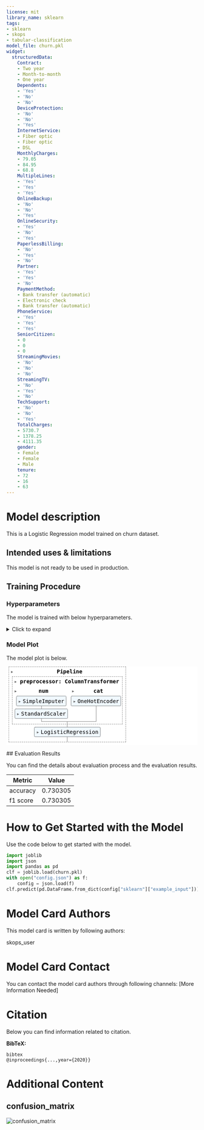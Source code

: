 ```yaml
---
license: mit
library_name: sklearn
tags:
- sklearn
- skops
- tabular-classification
model_file: churn.pkl
widget:
  structuredData:
    Contract:
    - Two year
    - Month-to-month
    - One year
    Dependents:
    - 'Yes'
    - 'No'
    - 'No'
    DeviceProtection:
    - 'No'
    - 'No'
    - 'Yes'
    InternetService:
    - Fiber optic
    - Fiber optic
    - DSL
    MonthlyCharges:
    - 79.05
    - 84.95
    - 68.8
    MultipleLines:
    - 'Yes'
    - 'Yes'
    - 'Yes'
    OnlineBackup:
    - 'No'
    - 'No'
    - 'Yes'
    OnlineSecurity:
    - 'Yes'
    - 'No'
    - 'Yes'
    PaperlessBilling:
    - 'No'
    - 'Yes'
    - 'No'
    Partner:
    - 'Yes'
    - 'Yes'
    - 'No'
    PaymentMethod:
    - Bank transfer (automatic)
    - Electronic check
    - Bank transfer (automatic)
    PhoneService:
    - 'Yes'
    - 'Yes'
    - 'Yes'
    SeniorCitizen:
    - 0
    - 0
    - 0
    StreamingMovies:
    - 'No'
    - 'No'
    - 'No'
    StreamingTV:
    - 'No'
    - 'Yes'
    - 'No'
    TechSupport:
    - 'No'
    - 'No'
    - 'Yes'
    TotalCharges:
    - 5730.7
    - 1378.25
    - 4111.35
    gender:
    - Female
    - Female
    - Male
    tenure:
    - 72
    - 16
    - 63
---
```


# Model description

This is a Logistic Regression model trained on churn dataset.

## Intended uses & limitations

This model is not ready to be used in production.

## Training Procedure

### Hyperparameters

The model is trained with below hyperparameters.

<details>
<summary> Click to expand </summary>

| Hyperparameter                             | Value                                                                             |
|--------------------------------------------|-----------------------------------------------------------------------------------|
| memory                                     |                                                                                   |
| steps                                      | [('preprocessor', ColumnTransformer(transformers=[('num',<br />                                 Pipeline(steps=[('imputer',<br />                                                  SimpleImputer(strategy='median')),<br />                                                 ('std_scaler',<br />                                                  StandardScaler())]),<br />                                 ['MonthlyCharges', 'TotalCharges', 'tenure']),<br />                                ('cat', OneHotEncoder(handle_unknown='ignore'),<br />                                 ['SeniorCitizen', 'gender', 'Partner',<br />                                  'Dependents', 'PhoneService', 'MultipleLines',<br />                                  'InternetService', 'OnlineSecurity',<br />                                  'OnlineBackup', 'DeviceProtection',<br />                                  'TechSupport', 'StreamingTV',<br />                                  'StreamingMovies', 'Contract',<br />                                  'PaperlessBilling', 'PaymentMethod'])])), ('classifier', LogisticRegression(class_weight='balanced', max_iter=300))]                                                                                   |
| verbose                                    | False                                                                             |
| preprocessor                               | ColumnTransformer(transformers=[('num',<br />                                 Pipeline(steps=[('imputer',<br />                                                  SimpleImputer(strategy='median')),<br />                                                 ('std_scaler',<br />                                                  StandardScaler())]),<br />                                 ['MonthlyCharges', 'TotalCharges', 'tenure']),<br />                                ('cat', OneHotEncoder(handle_unknown='ignore'),<br />                                 ['SeniorCitizen', 'gender', 'Partner',<br />                                  'Dependents', 'PhoneService', 'MultipleLines',<br />                                  'InternetService', 'OnlineSecurity',<br />                                  'OnlineBackup', 'DeviceProtection',<br />                                  'TechSupport', 'StreamingTV',<br />                                  'StreamingMovies', 'Contract',<br />                                  'PaperlessBilling', 'PaymentMethod'])])                                                                                   |
| classifier                                 | LogisticRegression(class_weight='balanced', max_iter=300)                         |
| preprocessor__n_jobs                       |                                                                                   |
| preprocessor__remainder                    | drop                                                                              |
| preprocessor__sparse_threshold             | 0.3                                                                               |
| preprocessor__transformer_weights          |                                                                                   |
| preprocessor__transformers                 | [('num', Pipeline(steps=[('imputer', SimpleImputer(strategy='median')),<br />                ('std_scaler', StandardScaler())]), ['MonthlyCharges', 'TotalCharges', 'tenure']), ('cat', OneHotEncoder(handle_unknown='ignore'), ['SeniorCitizen', 'gender', 'Partner', 'Dependents', 'PhoneService', 'MultipleLines', 'InternetService', 'OnlineSecurity', 'OnlineBackup', 'DeviceProtection', 'TechSupport', 'StreamingTV', 'StreamingMovies', 'Contract', 'PaperlessBilling', 'PaymentMethod'])]                                                                                   |
| preprocessor__verbose                      | False                                                                             |
| preprocessor__verbose_feature_names_out    | True                                                                              |
| preprocessor__num                          | Pipeline(steps=[('imputer', SimpleImputer(strategy='median')),<br />                ('std_scaler', StandardScaler())])                                                                                   |
| preprocessor__cat                          | OneHotEncoder(handle_unknown='ignore')                                            |
| preprocessor__num__memory                  |                                                                                   |
| preprocessor__num__steps                   | [('imputer', SimpleImputer(strategy='median')), ('std_scaler', StandardScaler())] |
| preprocessor__num__verbose                 | False                                                                             |
| preprocessor__num__imputer                 | SimpleImputer(strategy='median')                                                  |
| preprocessor__num__std_scaler              | StandardScaler()                                                                  |
| preprocessor__num__imputer__add_indicator  | False                                                                             |
| preprocessor__num__imputer__copy           | True                                                                              |
| preprocessor__num__imputer__fill_value     |                                                                                   |
| preprocessor__num__imputer__missing_values | nan                                                                               |
| preprocessor__num__imputer__strategy       | median                                                                            |
| preprocessor__num__imputer__verbose        | 0                                                                                 |
| preprocessor__num__std_scaler__copy        | True                                                                              |
| preprocessor__num__std_scaler__with_mean   | True                                                                              |
| preprocessor__num__std_scaler__with_std    | True                                                                              |
| preprocessor__cat__categories              | auto                                                                              |
| preprocessor__cat__drop                    |                                                                                   |
| preprocessor__cat__dtype                   | <class 'numpy.float64'>                                                           |
| preprocessor__cat__handle_unknown          | ignore                                                                            |
| preprocessor__cat__sparse                  | True                                                                              |
| classifier__C                              | 1.0                                                                               |
| classifier__class_weight                   | balanced                                                                          |
| classifier__dual                           | False                                                                             |
| classifier__fit_intercept                  | True                                                                              |
| classifier__intercept_scaling              | 1                                                                                 |
| classifier__l1_ratio                       |                                                                                   |
| classifier__max_iter                       | 300                                                                               |
| classifier__multi_class                    | auto                                                                              |
| classifier__n_jobs                         |                                                                                   |
| classifier__penalty                        | l2                                                                                |
| classifier__random_state                   |                                                                                   |
| classifier__solver                         | lbfgs                                                                             |
| classifier__tol                            | 0.0001                                                                            |
| classifier__verbose                        | 0                                                                                 |
| classifier__warm_start                     | False                                                                             |

</details>

### Model Plot

The model plot is below.

<style>#sk-f0122ce0-64cb-41b3-8d66-0b116516efc3 {color: black;background-color: white;}#sk-f0122ce0-64cb-41b3-8d66-0b116516efc3 pre{padding: 0;}#sk-f0122ce0-64cb-41b3-8d66-0b116516efc3 div.sk-toggleable {background-color: white;}#sk-f0122ce0-64cb-41b3-8d66-0b116516efc3 label.sk-toggleable__label {cursor: pointer;display: block;width: 100%;margin-bottom: 0;padding: 0.3em;box-sizing: border-box;text-align: center;}#sk-f0122ce0-64cb-41b3-8d66-0b116516efc3 label.sk-toggleable__label-arrow:before {content: "▸";float: left;margin-right: 0.25em;color: #696969;}#sk-f0122ce0-64cb-41b3-8d66-0b116516efc3 label.sk-toggleable__label-arrow:hover:before {color: black;}#sk-f0122ce0-64cb-41b3-8d66-0b116516efc3 div.sk-estimator:hover label.sk-toggleable__label-arrow:before {color: black;}#sk-f0122ce0-64cb-41b3-8d66-0b116516efc3 div.sk-toggleable__content {max-height: 0;max-width: 0;overflow: hidden;text-align: left;background-color: #f0f8ff;}#sk-f0122ce0-64cb-41b3-8d66-0b116516efc3 div.sk-toggleable__content pre {margin: 0.2em;color: black;border-radius: 0.25em;background-color: #f0f8ff;}#sk-f0122ce0-64cb-41b3-8d66-0b116516efc3 input.sk-toggleable__control:checked~div.sk-toggleable__content {max-height: 200px;max-width: 100%;overflow: auto;}#sk-f0122ce0-64cb-41b3-8d66-0b116516efc3 input.sk-toggleable__control:checked~label.sk-toggleable__label-arrow:before {content: "▾";}#sk-f0122ce0-64cb-41b3-8d66-0b116516efc3 div.sk-estimator input.sk-toggleable__control:checked~label.sk-toggleable__label {background-color: #d4ebff;}#sk-f0122ce0-64cb-41b3-8d66-0b116516efc3 div.sk-label input.sk-toggleable__control:checked~label.sk-toggleable__label {background-color: #d4ebff;}#sk-f0122ce0-64cb-41b3-8d66-0b116516efc3 input.sk-hidden--visually {border: 0;clip: rect(1px 1px 1px 1px);clip: rect(1px, 1px, 1px, 1px);height: 1px;margin: -1px;overflow: hidden;padding: 0;position: absolute;width: 1px;}#sk-f0122ce0-64cb-41b3-8d66-0b116516efc3 div.sk-estimator {font-family: monospace;background-color: #f0f8ff;border: 1px dotted black;border-radius: 0.25em;box-sizing: border-box;margin-bottom: 0.5em;}#sk-f0122ce0-64cb-41b3-8d66-0b116516efc3 div.sk-estimator:hover {background-color: #d4ebff;}#sk-f0122ce0-64cb-41b3-8d66-0b116516efc3 div.sk-parallel-item::after {content: "";width: 100%;border-bottom: 1px solid gray;flex-grow: 1;}#sk-f0122ce0-64cb-41b3-8d66-0b116516efc3 div.sk-label:hover label.sk-toggleable__label {background-color: #d4ebff;}#sk-f0122ce0-64cb-41b3-8d66-0b116516efc3 div.sk-serial::before {content: "";position: absolute;border-left: 1px solid gray;box-sizing: border-box;top: 2em;bottom: 0;left: 50%;}#sk-f0122ce0-64cb-41b3-8d66-0b116516efc3 div.sk-serial {display: flex;flex-direction: column;align-items: center;background-color: white;padding-right: 0.2em;padding-left: 0.2em;}#sk-f0122ce0-64cb-41b3-8d66-0b116516efc3 div.sk-item {z-index: 1;}#sk-f0122ce0-64cb-41b3-8d66-0b116516efc3 div.sk-parallel {display: flex;align-items: stretch;justify-content: center;background-color: white;}#sk-f0122ce0-64cb-41b3-8d66-0b116516efc3 div.sk-parallel::before {content: "";position: absolute;border-left: 1px solid gray;box-sizing: border-box;top: 2em;bottom: 0;left: 50%;}#sk-f0122ce0-64cb-41b3-8d66-0b116516efc3 div.sk-parallel-item {display: flex;flex-direction: column;position: relative;background-color: white;}#sk-f0122ce0-64cb-41b3-8d66-0b116516efc3 div.sk-parallel-item:first-child::after {align-self: flex-end;width: 50%;}#sk-f0122ce0-64cb-41b3-8d66-0b116516efc3 div.sk-parallel-item:last-child::after {align-self: flex-start;width: 50%;}#sk-f0122ce0-64cb-41b3-8d66-0b116516efc3 div.sk-parallel-item:only-child::after {width: 0;}#sk-f0122ce0-64cb-41b3-8d66-0b116516efc3 div.sk-dashed-wrapped {border: 1px dashed gray;margin: 0 0.4em 0.5em 0.4em;box-sizing: border-box;padding-bottom: 0.4em;background-color: white;position: relative;}#sk-f0122ce0-64cb-41b3-8d66-0b116516efc3 div.sk-label label {font-family: monospace;font-weight: bold;background-color: white;display: inline-block;line-height: 1.2em;}#sk-f0122ce0-64cb-41b3-8d66-0b116516efc3 div.sk-label-container {position: relative;z-index: 2;text-align: center;}#sk-f0122ce0-64cb-41b3-8d66-0b116516efc3 div.sk-container {/* jupyter's `normalize.less` sets `[hidden] { display: none; }` but bootstrap.min.css set `[hidden] { display: none !important; }` so we also need the `!important` here to be able to override the default hidden behavior on the sphinx rendered scikit-learn.org. See: https://github.com/scikit-learn/scikit-learn/issues/21755 */display: inline-block !important;position: relative;}#sk-f0122ce0-64cb-41b3-8d66-0b116516efc3 div.sk-text-repr-fallback {display: none;}</style><div id="sk-f0122ce0-64cb-41b3-8d66-0b116516efc3" class="sk-top-container" style="overflow: auto;"><div class="sk-text-repr-fallback"><pre>Pipeline(steps=[(&#x27;preprocessor&#x27;,ColumnTransformer(transformers=[(&#x27;num&#x27;,Pipeline(steps=[(&#x27;imputer&#x27;,SimpleImputer(strategy=&#x27;median&#x27;)),(&#x27;std_scaler&#x27;,StandardScaler())]),[&#x27;MonthlyCharges&#x27;,&#x27;TotalCharges&#x27;, &#x27;tenure&#x27;]),(&#x27;cat&#x27;,OneHotEncoder(handle_unknown=&#x27;ignore&#x27;),[&#x27;SeniorCitizen&#x27;, &#x27;gender&#x27;,&#x27;Partner&#x27;, &#x27;Dependents&#x27;,&#x27;PhoneService&#x27;,&#x27;MultipleLines&#x27;,&#x27;InternetService&#x27;,&#x27;OnlineSecurity&#x27;,&#x27;OnlineBackup&#x27;,&#x27;DeviceProtection&#x27;,&#x27;TechSupport&#x27;, &#x27;StreamingTV&#x27;,&#x27;StreamingMovies&#x27;,&#x27;Contract&#x27;,&#x27;PaperlessBilling&#x27;,&#x27;PaymentMethod&#x27;])])),(&#x27;classifier&#x27;,LogisticRegression(class_weight=&#x27;balanced&#x27;, max_iter=300))])</pre><b>Please rerun this cell to show the HTML repr or trust the notebook.</b></div><div class="sk-container" hidden><div class="sk-item sk-dashed-wrapped"><div class="sk-label-container"><div class="sk-label sk-toggleable"><input class="sk-toggleable__control sk-hidden--visually" id="193bb424-11e4-4240-a49c-2b9ff9c16021" type="checkbox" ><label for="193bb424-11e4-4240-a49c-2b9ff9c16021" class="sk-toggleable__label sk-toggleable__label-arrow">Pipeline</label><div class="sk-toggleable__content"><pre>Pipeline(steps=[(&#x27;preprocessor&#x27;,ColumnTransformer(transformers=[(&#x27;num&#x27;,Pipeline(steps=[(&#x27;imputer&#x27;,SimpleImputer(strategy=&#x27;median&#x27;)),(&#x27;std_scaler&#x27;,StandardScaler())]),[&#x27;MonthlyCharges&#x27;,&#x27;TotalCharges&#x27;, &#x27;tenure&#x27;]),(&#x27;cat&#x27;,OneHotEncoder(handle_unknown=&#x27;ignore&#x27;),[&#x27;SeniorCitizen&#x27;, &#x27;gender&#x27;,&#x27;Partner&#x27;, &#x27;Dependents&#x27;,&#x27;PhoneService&#x27;,&#x27;MultipleLines&#x27;,&#x27;InternetService&#x27;,&#x27;OnlineSecurity&#x27;,&#x27;OnlineBackup&#x27;,&#x27;DeviceProtection&#x27;,&#x27;TechSupport&#x27;, &#x27;StreamingTV&#x27;,&#x27;StreamingMovies&#x27;,&#x27;Contract&#x27;,&#x27;PaperlessBilling&#x27;,&#x27;PaymentMethod&#x27;])])),(&#x27;classifier&#x27;,LogisticRegression(class_weight=&#x27;balanced&#x27;, max_iter=300))])</pre></div></div></div><div class="sk-serial"><div class="sk-item sk-dashed-wrapped"><div class="sk-label-container"><div class="sk-label sk-toggleable"><input class="sk-toggleable__control sk-hidden--visually" id="54004708-11cd-4f85-bff3-744af144ae72" type="checkbox" ><label for="54004708-11cd-4f85-bff3-744af144ae72" class="sk-toggleable__label sk-toggleable__label-arrow">preprocessor: ColumnTransformer</label><div class="sk-toggleable__content"><pre>ColumnTransformer(transformers=[(&#x27;num&#x27;,Pipeline(steps=[(&#x27;imputer&#x27;,SimpleImputer(strategy=&#x27;median&#x27;)),(&#x27;std_scaler&#x27;,StandardScaler())]),[&#x27;MonthlyCharges&#x27;, &#x27;TotalCharges&#x27;, &#x27;tenure&#x27;]),(&#x27;cat&#x27;, OneHotEncoder(handle_unknown=&#x27;ignore&#x27;),[&#x27;SeniorCitizen&#x27;, &#x27;gender&#x27;, &#x27;Partner&#x27;,&#x27;Dependents&#x27;, &#x27;PhoneService&#x27;, &#x27;MultipleLines&#x27;,&#x27;InternetService&#x27;, &#x27;OnlineSecurity&#x27;,&#x27;OnlineBackup&#x27;, &#x27;DeviceProtection&#x27;,&#x27;TechSupport&#x27;, &#x27;StreamingTV&#x27;,&#x27;StreamingMovies&#x27;, &#x27;Contract&#x27;,&#x27;PaperlessBilling&#x27;, &#x27;PaymentMethod&#x27;])])</pre></div></div></div><div class="sk-parallel"><div class="sk-parallel-item"><div class="sk-item"><div class="sk-label-container"><div class="sk-label sk-toggleable"><input class="sk-toggleable__control sk-hidden--visually" id="53cbe948-0bd7-4512-874e-7c0e8287ebf2" type="checkbox" ><label for="53cbe948-0bd7-4512-874e-7c0e8287ebf2" class="sk-toggleable__label sk-toggleable__label-arrow">num</label><div class="sk-toggleable__content"><pre>[&#x27;MonthlyCharges&#x27;, &#x27;TotalCharges&#x27;, &#x27;tenure&#x27;]</pre></div></div></div><div class="sk-serial"><div class="sk-item"><div class="sk-serial"><div class="sk-item"><div class="sk-estimator sk-toggleable"><input class="sk-toggleable__control sk-hidden--visually" id="9748155a-6575-4ba1-b5a2-9171c6ac1a11" type="checkbox" ><label for="9748155a-6575-4ba1-b5a2-9171c6ac1a11" class="sk-toggleable__label sk-toggleable__label-arrow">SimpleImputer</label><div class="sk-toggleable__content"><pre>SimpleImputer(strategy=&#x27;median&#x27;)</pre></div></div></div><div class="sk-item"><div class="sk-estimator sk-toggleable"><input class="sk-toggleable__control sk-hidden--visually" id="27303a89-9235-4743-862c-fa1959656bb7" type="checkbox" ><label for="27303a89-9235-4743-862c-fa1959656bb7" class="sk-toggleable__label sk-toggleable__label-arrow">StandardScaler</label><div class="sk-toggleable__content"><pre>StandardScaler()</pre></div></div></div></div></div></div></div></div><div class="sk-parallel-item"><div class="sk-item"><div class="sk-label-container"><div class="sk-label sk-toggleable"><input class="sk-toggleable__control sk-hidden--visually" id="0a07f5b9-db03-4bf5-bc2c-9b3f60e6ab16" type="checkbox" ><label for="0a07f5b9-db03-4bf5-bc2c-9b3f60e6ab16" class="sk-toggleable__label sk-toggleable__label-arrow">cat</label><div class="sk-toggleable__content"><pre>[&#x27;SeniorCitizen&#x27;, &#x27;gender&#x27;, &#x27;Partner&#x27;, &#x27;Dependents&#x27;, &#x27;PhoneService&#x27;, &#x27;MultipleLines&#x27;, &#x27;InternetService&#x27;, &#x27;OnlineSecurity&#x27;, &#x27;OnlineBackup&#x27;, &#x27;DeviceProtection&#x27;, &#x27;TechSupport&#x27;, &#x27;StreamingTV&#x27;, &#x27;StreamingMovies&#x27;, &#x27;Contract&#x27;, &#x27;PaperlessBilling&#x27;, &#x27;PaymentMethod&#x27;]</pre></div></div></div><div class="sk-serial"><div class="sk-item"><div class="sk-estimator sk-toggleable"><input class="sk-toggleable__control sk-hidden--visually" id="d985852a-65b0-4b77-897a-82c0ef3fa365" type="checkbox" ><label for="d985852a-65b0-4b77-897a-82c0ef3fa365" class="sk-toggleable__label sk-toggleable__label-arrow">OneHotEncoder</label><div class="sk-toggleable__content"><pre>OneHotEncoder(handle_unknown=&#x27;ignore&#x27;)</pre></div></div></div></div></div></div></div></div><div class="sk-item"><div class="sk-estimator sk-toggleable"><input class="sk-toggleable__control sk-hidden--visually" id="050e23d8-6e98-4cfa-9ff8-cc01091c6a1f" type="checkbox" ><label for="050e23d8-6e98-4cfa-9ff8-cc01091c6a1f" class="sk-toggleable__label sk-toggleable__label-arrow">LogisticRegression</label><div class="sk-toggleable__content"><pre>LogisticRegression(class_weight=&#x27;balanced&#x27;, max_iter=300)</pre></div></div></div></div></div></div></div>

## Evaluation Results

You can find the details about evaluation process and the evaluation results.



| Metric   |    Value |
|----------|----------|
| accuracy | 0.730305 |
| f1 score | 0.730305 |

# How to Get Started with the Model

Use the code below to get started with the model.

```python
import joblib
import json
import pandas as pd
clf = joblib.load(churn.pkl)
with open("config.json") as f:
    config = json.load(f)
clf.predict(pd.DataFrame.from_dict(config["sklearn"]["example_input"]))
```


# Model Card Authors

This model card is written by following authors:

skops_user

# Model Card Contact

You can contact the model card authors through following channels:
[More Information Needed]

# Citation

Below you can find information related to citation.

**BibTeX:**
```
bibtex
@inproceedings{...,year={2020}}
```


# Additional Content

## confusion_matrix

![confusion_matrix](confusion_matrix.png)